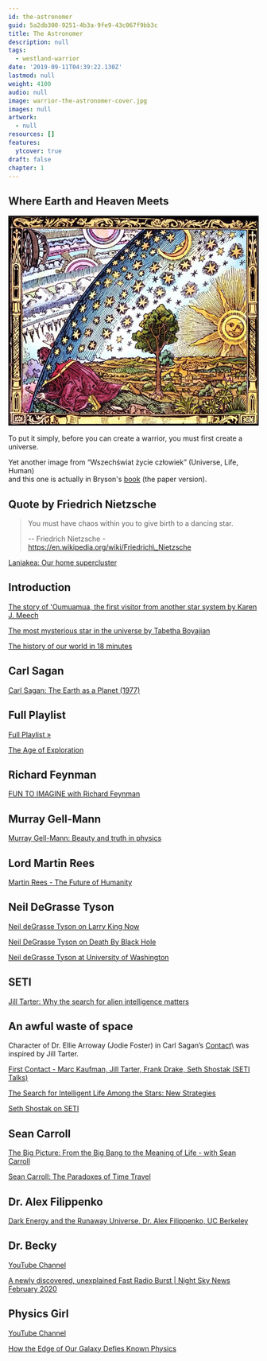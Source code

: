 ```yaml
---
id: the-astronomer
guid: 5a2db300-9251-4b3a-9fe9-43c067f9bb3c
title: The Astronomer
description: null
tags:
  - westland-warrior
date: '2019-09-11T04:39:22.130Z'
lastmod: null
weight: 4100
audio: null
image: warrior-the-astronomer-cover.jpg
images: null
artwork:
  - null
resources: []
features:
  ytcover: true
draft: false
chapter: 1
---
```


## Where Earth and Heaven Meets

![Where Earth and Heaven Meets](files/astronomer.jpg)

To put it simply, before you can create a warrior, you must first create a\
universe.

Yet another image from “Wszechświat życie człowiek” (Universe, Life, Human)\
and this one is actually in Bryson's [book](https://en.wikipedia.org/wiki/A_Short_History_of_Nearly_Everything) (the paper version).

## Quote by Friedrich Nietzsche

> You must have chaos within you to give birth to a dancing star.
>
> \-- Friedrich Nietzsche - https://en.wikipedia.org/wiki/Friedrich\_Nietzsche

[Laniakea: Our home supercluster](https://www.youtube.com/watch?v=rENyyRwxpHo "Play Video")

## Introduction

[The story of 'Oumuamua, the first visitor from another star system by Karen J. Meech](https://www.youtube.com/watch?v=rfi3w9Bzwik "Play Video")

[The most mysterious star in the universe by Tabetha Boyajian](https://www.youtube.com/watch?v=gypAjPp6eps "Play Video")

[The history of our world in 18 minutes](https://www.youtube.com/watch?v=yqc9zX04DXs "Play Video")

## Carl Sagan

[Carl Sagan: The Earth as a Planet (1977)](https://www.youtube.com/watch?v=BdXtjNSDi4s "Play Video")

## Full Playlist

[Full Playlist »](https://www.youtube.com/watch?v=BdXtjNSDi4s\&list=PLzEZRwmmqC4FTciK3pyF2JsuSFyiysVYM)

[The Age of Exploration](https://www.youtube.com/watch?v=6_-jtyhAVTc "Play Video")

## Richard Feynman

[FUN TO IMAGINE with Richard Feynman](https://www.youtube.com/watch?v=P1ww1IXRfTA "Play Video")

## Murray Gell-Mann

[Murray Gell-Mann: Beauty and truth in physics](https://www.youtube.com/watch?v=UuRxRGR3VpM "Play Video")

## Lord Martin Rees

[Martin Rees - The Future of Humanity](https://www.youtube.com/watch?v=YnU6vMVAdAE "Play Video")

## Neil DeGrasse Tyson

[Neil deGrasse Tyson on Larry King Now](https://www.youtube.com/watch?v=PTqqiDQP02I "Play Video")

[Neil DeGrasse Tyson on Death By Black Hole](https://www.youtube.com/watch?v=h1iJXOUMJpg "Play Video")

[Neil deGrasse Tyson at University of Washington](https://www.youtube.com/watch?v=wp6cnp1kZBY "Play Video")

## SETI

[Jill Tarter: Why the search for alien intelligence matters](https://www.youtube.com/watch?v=EszGIvRdgTE "Play Video")

## An awful waste of space

Character of Dr. Ellie Arroway (Jodie Foster) in Carl Sagan’s [Contact](https://en.wikipedia.org/wiki/Contact_\(1997_American_film\))\
was inspired by Jill Tarter.

[First Contact - Marc Kaufman, Jill Tarter, Frank Drake, Seth Shostak (SETI Talks)](https://www.youtube.com/watch?v=0bWK5ES3lTE "Play Video")

[The Search for Intelligent Life Among the Stars: New Strategies](https://www.youtube.com/watch?v=m9WxW2ktcKU "Play Video")

[Seth Shostak on SETI](https://www.youtube.com/watch?v=xvm7dB0mOic "Play Video")

## Sean Carroll

[The Big Picture: From the Big Bang to the Meaning of Life - with Sean Carroll](https://www.youtube.com/watch?v=2JsKwyRFiYY "Play Video")

[Sean Carroll: The Paradoxes of Time Travel](https://www.youtube.com/watch?v=qB_V1l8iLlc "Play Video")

## Dr. Alex Filippenko

[Dark Energy and the Runaway Universe, Dr. Alex Filippenko, UC Berkeley](https://www.youtube.com/watch?v=fnkj6fD_i9o "Play Video")

## Dr. Becky

[YouTube Channel](https://www.youtube.com/channel/UCYNbYGl89UUowy8oXkipC-Q)

[A newly discovered, unexplained Fast Radio Burst | Night Sky News February 2020](https://www.youtube.com/watch?v=YgDItoRdQ_Q "Play Video")

## Physics Girl

[YouTube Channel](https://www.youtube.com/channel/UC7DdEm33SyaTDtWYGO2CwdA)

[How the Edge of Our Galaxy Defies Known Physics](https://www.youtube.com/watch?v=c6Eq2sI1NDY "Play Video")
